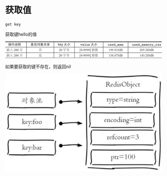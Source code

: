 # 获取值

```text
get key
```

获取键hello的值

![](../../.gitbook/assets/image%20%2895%29.png)

如果要获取的键不存在，则返回nil

![](../../.gitbook/assets/image%20%2899%29.png)

